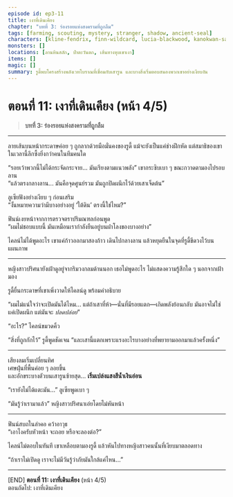 ```yaml
---
episode id: ep3-11
title: เงาที่เดินเคียง
chapter: "บทที่ 3: ร่องรอยแห่งสงครามที่ถูกลืม"
tags: [farming, scouting, mystery, stranger, shadow, ancient-seal]
characters: [kline-fendrix, finn-wildcard, lucia-blackwood, kanokwan-sarisa, rudy-gearwright]
monsters: []
locations: [ลานหินสลัก, ป่าตะวันตก, เส้นทางหุบเขาเงา]
items: []
magic: []
summary: รูดี้พบโครงสร้างพลังเวทโบราณที่เชื่อมกับเสารูน และบางสิ่งเริ่มตอบสนองพวกเขาอย่างเงียบงัน
---
```


# ตอนที่ 11: เงาที่เดินเคียง (หน้า 4/5)  
> **บทที่ 3: ร่องรอยแห่งสงครามที่ถูกลืม**

---

ลายเส้นบนหน้ากระดาษค่อย ๆ ถูกลากด้วยมือมั่นคงของรูดี้ แม้จะยังเป็นแค่ช่างฝึกหัด แต่สมาธิของเขาในเวลานี้ลึกซึ้งยิ่งกว่าคนในทีมคนใด

“รอยเว้าพวกนี้ไม่ได้กระจัดกระจาย... มันเรียงตามแนวพลัง” เขากระซิบเบา ๆ ขณะกวาดตามองไปรอบลาน  
“แล้วตรงกลางลาน... มันคือจุดศูนย์รวม มันถูกปิดผนึกไว้ด้วยเสาเจ็ดต้น”

ลูเซียฟังอย่างเงียบ ๆ ก่อนเสริม  
“งั้นหมายความว่ามีบางอย่างอยู่ ‘ใต้ดิน’ ตรงนี้ใช่ไหม?”

ฟินน์เงยหน้าจากการตรวจตราปริมณฑลก่อนพูด  
“ผมไม่ชอบแบบนี้ มันเหมือนเรากำลังยืนอยู่บนฝาโลงของบางอย่าง”

ไคลน์ไม่ได้พูดอะไร เขาแค่ก้าวออกมาสองก้าว เดินไปกลางลาน แล้วหยุดยืนในจุดที่รูดี้ขีดวงไว้บนแผนภาพ

---

หญิงสาวปริศนายังเฝ้าดูอยู่จากริมวงกลมด้านนอก เธอไม่พูดอะไร ไม่แสดงความรู้สึกใด ๆ นอกจากเฝ้ามอง

รูดี้ยื่นกระดาษที่เขาเพิ่งวาดให้ไคลน์ดู พร้อมคำอธิบาย

“ผมไม่แน่ใจว่าจะเปิดมันได้ไหม... แต่ถ้าเสาที่ห้า—นั่นที่มีรอยแตก—เกิดพลังย้อนกลับ มันอาจไม่ใช่แค่เปิดผนึก แต่มันจะ *ปลดปล่อย*”

“อะไร?” ไคลน์ขมวดคิ้ว

“สิ่งที่ถูกกักไว้” รูดี้พูดชัดเจน “และเสานี้แตกเพราะแรงอะไรบางอย่างที่พยายามออกมาแล้วครั้งหนึ่ง”

---

เสียงลมเริ่มเปลี่ยนทิศ  
เศษฝุ่นที่พื้นค่อย ๆ ลอยขึ้น  
และอักขระบางตัวบนเสารูนซ้ายสุด... **เริ่มเปล่งแสงสีน้ำเงินอ่อน**

“เรายังไม่ได้แตะมัน...” ลูเซียพูดเบา ๆ

“มันรู้ว่าเรามาแล้ว” หญิงสาวปริศนาเอ่ยโดยไม่หันหน้า

---

ฟินน์สบถในลำคอ คว้าอาวุธ  
“เอาไงครับหัวหน้า จะถอย หรือจะลองต่อ?”

ไคลน์ไม่ตอบในทันที เขาเหลือบตามองรูดี้ แล้วหันไปทางหญิงสาวคนนั้นที่เงียบมาตลอดทาง

“ถ้าเราไม่เปิดดู เราจะไม่มีวันรู้ว่าภัยมันใกล้แค่ไหน...”

---

[END] **ตอนที่ 11: เงาที่เดินเคียง** (หน้า 4/5)  
ตอนถัดไป: เงาที่เดินเคียง

